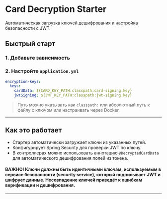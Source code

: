 # Card Decryption Starter

Автоматическая загрузка ключей дешифрования и настройка безопасности с JWT.

## Быстрый старт

### 1. Добавьте зависимость

### 2. Настройте `application.yml`

```yaml
encryption-keys:
  keys:
    cardData: ${CARD_KEY_PATH:classpath:card-signing.key}
    jwtSigning: ${JWT_KEY_PATH:classpath:jwt-signing.key}
```

> Путь можно указывать как `classpath:` или абсолютный путь к файлу с ключом или настраивать через Docker.

---

## Как это работает

- Стартер автоматически загружает ключи из указанных путей.
- Конфигурирует Spring Security для проверки JWT по ключу.
- В контроллерах можно использовать аннотацию `@DecryptedCardData` для автоматического дешифрования полей из токена.

#### ВАЖНО! Ключи должны быть идентичными ключам, используемым в сервисе безопасности (security service), который подписывает JWT и шифрует данные. Несовпадение ключей приведёт к ошибкам верификации и дешифрования.

---
